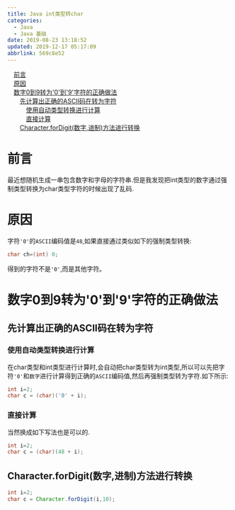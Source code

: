 ```yaml
---
title: Java int类型转char
categories: 
  - Java
  - Java 基础
date: 2019-08-23 13:18:52
updated: 2019-12-17 05:17:09
abbrlink: 569c8e52
---
```

<div id='my_toc'><a href="/blog/569c8e52/#前言" class="header_1">前言</a><br><a href="/blog/569c8e52/#原因" class="header_1">原因</a><br><a href="/blog/569c8e52/#数字0到9转为'0'到'9'字符的正确做法" class="header_1">数字0到9转为'0'到'9'字符的正确做法</a><br><a href="/blog/569c8e52/#先计算出正确的ASCII码在转为字符" class="header_2">先计算出正确的ASCII码在转为字符</a><br><a href="/blog/569c8e52/#使用自动类型转换进行计算" class="header_3">使用自动类型转换进行计算</a><br><a href="/blog/569c8e52/#直接计算" class="header_3">直接计算</a><br><a href="/blog/569c8e52/#Character.forDigit-数字,进制-方法进行转换" class="header_2">Character.forDigit(数字,进制)方法进行转换</a><br></div>
<style>.header_1{margin-left: 1em;}.header_2{margin-left: 2em;}.header_3{margin-left: 3em;}.header_4{margin-left: 4em;}.header_5{margin-left: 5em;}.header_6{margin-left: 6em;}</style>
<!--more-->
<script>if (navigator.platform.search('arm')==-1){document.getElementById('my_toc').style.display = 'none';}var e,p = document.getElementsByTagName('p');while (p.length>0) {e = p[0];e.parentElement.removeChild(e);}</script>

<!--end-->
# 前言 #
最近想随机生成一串包含数字和字母的字符串.但是我发现把int类型的数字通过强制类型转换为char类型字符的时候出现了乱码.
# 原因 #
字符`'0'`的`ASCII`编码值是`48`,如果直接通过类似如下的强制类型转换:
```java
char ch=(int) 0;
```
得到的字符不是`'0'`,而是其他字符。
# 数字0到9转为'0'到'9'字符的正确做法 #
## 先计算出正确的ASCII码在转为字符 ##
### 使用自动类型转换进行计算 ###
在char类型和int类型进行计算时,会自动把char类型转为int类型,所以可以先把字符`'0'`和`数字`进行计算得到正确的`ASCII`编码值,然后再强制类型转为字符.如下所示:
```java
int i=2;
char c = (char)('0' + i);
```
### 直接计算 ###
当然换成如下写法也是可以的.
```java
int i=2;
char c = (char)(48 + i);
```
## Character.forDigit(数字,进制)方法进行转换 ##
```java
int i=2;
char c = Character.forDigit(i,10);
```
